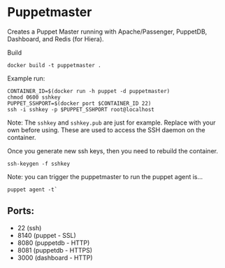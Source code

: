 # Puppetmaster

Creates a Puppet Master running with Apache/Passenger, PuppetDB, Dashboard, and Redis (for Hiera).

Build

```
docker build -t puppetmaster .
```

Example run:

```
CONTAINER_ID=$(docker run -h puppet -d puppetmaster)
chmod 0600 sshkey
PUPPET_SSHPORT=$(docker port $CONTAINER_ID 22)
ssh -i sshkey -p $PUPPET_SSHPORT root@localhost
```

Note: 
 The `sshkey` and `sshkey.pub` are just for example. 
 Replace with your own before using. 
 These are used to access the SSH daemon on the container.

 Once you generate new ssh keys, then you need to rebuild the container.

```
ssh-keygen -f sshkey
```

Note: you can trigger the puppetmaster to run the puppet agent is...

```
puppet agent -t`
```

Ports:
------

* 22 (ssh)
* 8140 (puppet - SSL)
* 8080 (puppetdb - HTTP)
* 8081 (puppetdb - HTTPS)
* 3000 (dashboard - HTTP)